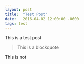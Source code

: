 ```yaml
---
layout: post
title:  "Test Post"
date:   2016-04-02 12:00:00 -0600
tags: test
---
```

This is a test post

>This is a blockquote

This is not
